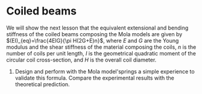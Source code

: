 
# Coiled beams

We will show the next lesson that the equivalent extensional and bending stiffness of the coiled beams composing the Mola models are given by
$(EI)_{eq}=\frac{4EIG}{\pi H(2G+E)n}$,
where $E$ and $G$ are the Young modulus and the shear stiffness of the material composing the coils, $n$ is the number of coils per unit length, $I$ is
the geometrical quadratic moment of the circular coil cross-section, and $H$ is the overall coil diameter. 

1. Design and perform with the Mola model'springs a simple experience to validate this formula. Compare the experimental results with the theoretical prediction.
